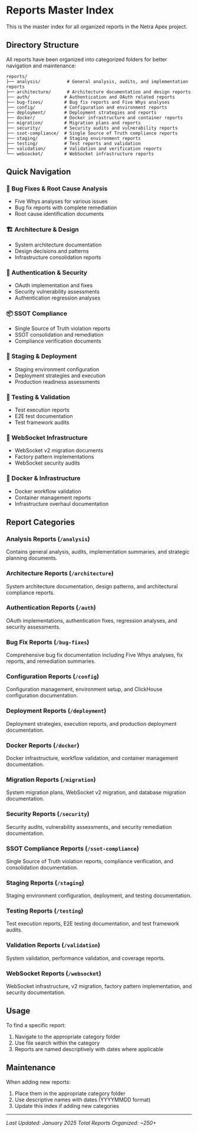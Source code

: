 # Reports Master Index

This is the master index for all organized reports in the Netra Apex project.

## Directory Structure

All reports have been organized into categorized folders for better navigation and maintenance:

```
reports/
├── analysis/          # General analysis, audits, and implementation reports
├── architecture/      # Architecture documentation and design reports
├── auth/             # Authentication and OAuth related reports
├── bug-fixes/        # Bug fix reports and Five Whys analyses
├── config/           # Configuration and environment reports
├── deployment/       # Deployment strategies and reports
├── docker/           # Docker infrastructure and container reports
├── migration/        # Migration plans and reports
├── security/         # Security audits and vulnerability reports
├── ssot-compliance/  # Single Source of Truth compliance reports
├── staging/          # Staging environment reports
├── testing/          # Test reports and validation
├── validation/       # Validation and verification reports
└── websocket/        # WebSocket infrastructure reports
```

## Quick Navigation

### 🐛 Bug Fixes & Root Cause Analysis
- Five Whys analyses for various issues
- Bug fix reports with complete remediation
- Root cause identification documents

### 🏗️ Architecture & Design
- System architecture documentation
- Design decisions and patterns
- Infrastructure consolidation reports

### 🔐 Authentication & Security
- OAuth implementation and fixes
- Security vulnerability assessments
- Authentication regression analyses

### 📦 SSOT Compliance
- Single Source of Truth violation reports
- SSOT consolidation and remediation
- Compliance verification documents

### 🚀 Staging & Deployment
- Staging environment configuration
- Deployment strategies and execution
- Production readiness assessments

### 🧪 Testing & Validation
- Test execution reports
- E2E test documentation
- Test framework audits

### 🔌 WebSocket Infrastructure
- WebSocket v2 migration documents
- Factory pattern implementations
- WebSocket security audits

### 🐳 Docker & Infrastructure
- Docker workflow validation
- Container management reports
- Infrastructure overhaul documentation

## Report Categories

### Analysis Reports (`/analysis`)
Contains general analysis, audits, implementation summaries, and strategic planning documents.

### Architecture Reports (`/architecture`)
System architecture documentation, design patterns, and architectural compliance reports.

### Authentication Reports (`/auth`)
OAuth implementations, authentication fixes, regression analyses, and security assessments.

### Bug Fix Reports (`/bug-fixes`)
Comprehensive bug fix documentation including Five Whys analyses, fix reports, and remediation summaries.

### Configuration Reports (`/config`)
Configuration management, environment setup, and ClickHouse configuration documentation.

### Deployment Reports (`/deployment`)
Deployment strategies, execution reports, and production deployment documentation.

### Docker Reports (`/docker`)
Docker infrastructure, workflow validation, and container management documentation.

### Migration Reports (`/migration`)
System migration plans, WebSocket v2 migration, and database migration documentation.

### Security Reports (`/security`)
Security audits, vulnerability assessments, and security remediation documentation.

### SSOT Compliance Reports (`/ssot-compliance`)
Single Source of Truth violation reports, compliance verification, and consolidation documentation.

### Staging Reports (`/staging`)
Staging environment configuration, deployment, and testing documentation.

### Testing Reports (`/testing`)
Test execution reports, E2E testing documentation, and test framework audits.

### Validation Reports (`/validation`)
System validation, performance validation, and coverage reports.

### WebSocket Reports (`/websocket`)
WebSocket infrastructure, v2 migration, factory pattern implementation, and security documentation.

## Usage

To find a specific report:
1. Navigate to the appropriate category folder
2. Use file search within the category
3. Reports are named descriptively with dates where applicable

## Maintenance

When adding new reports:
1. Place them in the appropriate category folder
2. Use descriptive names with dates (YYYYMMDD format)
3. Update this index if adding new categories

---

*Last Updated: January 2025*
*Total Reports Organized: ~250+*